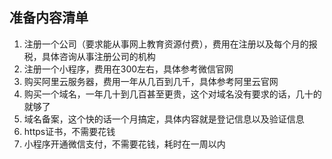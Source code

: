 ## 准备内容清单

1. 注册一个公司（要求能从事网上教育资源付费），费用在注册以及每个月的报税，具体咨询从事注册公司的机构
2. 注册一个小程序，费用在300左右，具体参考微信官网
3. 购买阿里云服务器，费用一年从几百到几千，具体参考阿里云官网
4. 购买一个域名，一年几十到几百甚至更贵，这个对域名没有要求的话，几十的就够了
5. 域名备案，这个快的话一个月搞定，具体内容就是登记信息以及验证信息
6. https证书，不需要花钱
7. 小程序开通微信支付，不需要花钱，耗时在一周以内
